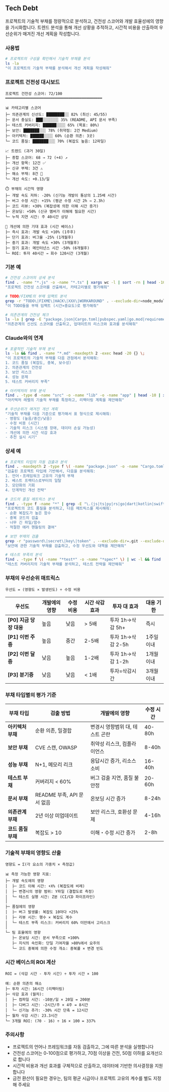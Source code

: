## Tech Debt

프로젝트의 기술적 부채를 정량적으로 분석하고, 건전성 스코어와 개발 효율성에의 영향을 가시화합니다. 트렌드 분석을 통해 개선 상황을 추적하고, 시간적 비용을 산출하여 우선순위가 매겨진 개선 계획을 작성합니다.

### 사용법

```bash
# 프로젝트의 구성을 확인해서 기술적 부채를 분석
ls -la
"이 프로젝트의 기술적 부채를 분석해서 개선 계획을 작성해줘"
```

### 프로젝트 건전성 대시보드

```
프로젝트 건전성 스코어: 72/100
━━━━━━━━━━━━━━━━━━━━━━━━━━━━━━━━━━━━━━━━━━━

📊 카테고리별 스코어
├─ 의존관계의 신선도: ████████░░ 82% (최신: 45/55)
├─ 문서 충실도: ███░░░░░░░ 35% (README, API 문서 부족)
├─ 테스트 커버리지: ██████░░░░ 65% (목표: 80%)
├─ 보안: ███████░░░ 78% (취약점: 2건 Medium)
├─ 아키텍처: ██████░░░░ 60% (순환 의존: 3곳)
└─ 코드 품질: ███████░░░ 70% (복잡도 높음: 12파일)

📈 트렌드 (과거 30일)
├─ 종합 스코어: 68 → 72 (+4) ↗️
├─ 개선 항목: 12건 ✅
├─ 신규 부채: 3건 ⚠️
├─ 해소 부채: 8건 🎉
└─ 개선 속도: +0.13/일

⏱️ 부채의 시간적 영향
├─ 개발 속도 저하: -20% (신기능 개발이 통상의 1.25배 시간)
├─ 버그 수정 시간: +15% (평균 수정 시간 2h → 2.3h)
├─ 코드 리뷰: +30% (복잡성에 의한 이해 시간 증가)
├─ 온보딩: +50% (신규 멤버가 이해에 필요한 시간)
└─ 누적 지연 시간: 주 40시간 상당

🎯 개선에 의한 기대 효과 (시간 베이스)
├─ 즉시 효과: 개발 속도 +10% (1주후)
├─ 단기 효과: 버그율 -25% (1개월후)
├─ 중기 효과: 개발 속도 +30% (3개월후)
├─ 장기 효과: 메인터넌스 시간 -50% (6개월후)
└─ ROI: 투자 40시간 → 회수 120시간 (3개월)
```

### 기본 예

```bash
# 건전성 스코어의 상세 분석
find . -name "*.js" -o -name "*.ts" | xargs wc -l | sort -rn | head -10
"프로젝트 건전성 스코어를 산출해서, 카테고리별로 평가해줘"

# TODO/FIXME의 부채 임팩트 분석
grep -r "TODO\|FIXME\|HACK\|XXX\|WORKAROUND" . --exclude-dir=node_modules --exclude-dir=.git
"이 TODO들을 부채 임팩트 (시간×중요도)로 평가해줘"

# 의존관계의 건전성 체크
ls -la | grep -E "package.json|Cargo.toml|pubspec.yaml|go.mod|requirements.txt"
"의존관계의 신선도 스코어를 산출하고, 업데이트의 리스크와 효과를 분석해줘"
```

### Claude와의 연계

```bash
# 포괄적인 기술적 부채 분석
ls -la && find . -name "*.md" -maxdepth 2 -exec head -20 {} \;
"이 프로젝트의 기술적 부채를 다음 관점에서 분석해줘:
1. 코드 품질 (복잡도, 중복, 보수성)
2. 의존관계의 건전성
3. 보안 리스크
4. 성능 문제
5. 테스트 커버리지 부족"

# 아키텍처의 부채 분석
find . -type d -name "src" -o -name "lib" -o -name "app" | head -10 | xargs ls -la
"아키텍처 레벨의 기술적 부채를 특정하고, 리팩터링 계획을 제안해줘"

# 우선순위가 매겨진 개선 계획
"기술적 부채를 다음 기준으로 평가해서 표 형식으로 제시해줘:
- 영향도 (높음/중간/낮음)
- 수정 비용 (시간)
- 기술적 리스크 (시스템 장애, 데이터 손실 가능성)
- 개선에 의한 시간 삭감 효과
- 추천 실시 시기"
```

### 상세 예

```bash
# 프로젝트 타입의 자동 검출과 분석
find . -maxdepth 2 -type f \( -name "package.json" -o -name "Cargo.toml" -o -name "pubspec.yaml" -o -name "go.mod" -o -name "pom.xml" \)
"검출된 프로젝트 타입에 기반해서, 다음을 분석해줘:
1. 언어・프레임워크 고유의 기술적 부채
2. 베스트 프랙티스로부터의 일탈
3. 모던화의 기회
4. 단계적인 개선 전략"

# 코드의 품질 메트릭스 분석
find . -type f -name "*" | grep -E "\.(js|ts|py|rs|go|dart|kotlin|swift|java)$" | wc -l
"프로젝트의 코드 품질을 분석하고, 다음 메트릭스를 제시해줘:
- 순환 복잡도가 높은 함수
- 중복 코드의 검출
- 너무 긴 파일/함수
- 적절한 에러 핸들링의 결여"

# 보안 부채의 검출
grep -r "password\|secret\|key\|token" . --exclude-dir=.git --exclude-dir=node_modules | grep -v ".env.example"
"보안에 관한 기술적 부채를 검출하고, 수정 우선도와 대책을 제안해줘"

# 테스트 부족의 분석
find . -type f \( -name "*test*" -o -name "*spec*" \) | wc -l && find . -type f -name "*.md" | xargs grep -l "test"
"테스트 커버리지의 기술적 부채를 분석하고, 테스트 전략을 제안해줘"
```

### 부채의 우선순위 매트릭스

```
우선도 = (영향도 × 발생빈도) ÷ 수정 비용
```

| 우선도 | 개발에의 영향 | 수정 비용 | 시간 삭감 효과 | 투자 대 효과 | 대응 기한 |
|--------|-------------|----------|-------------|-----------|---------|
| **[P0] 지금 당장 대응** | 높음 | 낮음 | > 5배 | 투자 1h→삭감 5h+ | 즉시 |
| **[P1] 이번 주중** | 높음 | 중간 | 2-5배 | 투자 1h→삭감 2-5h | 1주일 이내 |
| **[P2] 이번 달중** | 낮음 | 높음 | 1-2배 | 투자 1h→삭감 1-2h | 1개월 이내 |
| **[P3] 분기중** | 낮음 | 낮음 | < 1배 | 투자=삭감시간 | 3개월 이내 |

### 부채 타입별의 평가 기준

| 부채 타입 | 검출 방법 | 개발에의 영향 | 수정 시간 |
|---------|---------|-------------|----------|
| **아키텍처 부채** | 순환 의존, 밀결합 | 변경시 영향범위 대, 테스트 곤란 | 40-80h |
| **보안 부채** | CVE 스캔, OWASP | 취약성 리스크, 컴플라이언스 | 8-40h |
| **성능 부채** | N+1, 메모리 리크 | 응답시간 증가, 리소스 소비 | 16-40h |
| **테스트 부채** | 커버리지 < 60% | 버그 검출 지연, 품질 불안정 | 20-60h |
| **문서 부채** | README 부족, API 문서 없음 | 온보딩 시간 증가 | 8-24h |
| **의존관계 부채** | 2년 이상 미업데이트 | 보안 리스크, 호환성 문제 | 4-16h |
| **코드 품질 부채** | 복잡도 > 10 | 이해・수정 시간 증가 | 2-8h |

### 기술적 부채의 영향도 산출

```
영향도 = Σ(각 요소의 가중치 × 측정값)

📊 측정 가능한 영향 지표:
├─ 개발 속도에의 영향
│  ├─ 코드 이해 시간: +X% (복잡도에 비례)
│  ├─ 변경시의 영향 범위: Y파일 (결합도로 측정)
│  └─ 테스트 실행 시간: Z분 (CI/CD 파이프라인)
│
├─ 품질에의 영향
│  ├─ 버그 발생률: 복잡도 10마다 +25%
│  ├─ 리뷰 시간: 행수 × 복잡도 계수
│  └─ 테스트 부족 리스크: 커버리지 60% 미만에서 고리스크
│
└─ 팀 효율에의 영향
   ├─ 온보딩 시간: 문서 부족으로 +100%
   ├─ 지식의 속인화: 단일 기여자율 >80%에서 요주의
   └─ 코드 중복에 의한 수정 개소: 중복률 × 변경 빈도
```

### 시간 베이스의 ROI 계산

```
ROI = (삭감 시간 - 투자 시간) ÷ 투자 시간 × 100

예: 순환 의존의 해소
├─ 투자 시간: 16시간 (리팩터링)
├─ 삭감 효과 (월차):
│  ├─ 컴파일 시간: -10분/일 × 20일 = 200분
│  ├─ 디버그 시간: -2시간/주 × 4주 = 8시간
│  └─ 신기능 추가: -30% 시간 단축 = 12시간
├─ 월차 삭감 시간: 23.3시간
└─ 3개월 ROI: (70 - 16) ÷ 16 × 100 = 337%
```

### 주의사항

- 프로젝트의 언어나 프레임워크를 자동 검출하고, 그에 따른 분석을 실행합니다
- 건전성 스코어는 0-100점으로 평가하고, 70점 이상을 건전, 50점 이하를 요개선으로 합니다
- 시간적 비용과 개선 효과를 구체적으로 산출하고, 데이터에 기반한 의사결정을 지원합니다
- 금전 환산이 필요한 경우는, 팀의 평균 시급이나 프로젝트 고유의 계수를 별도 지정해 주세요